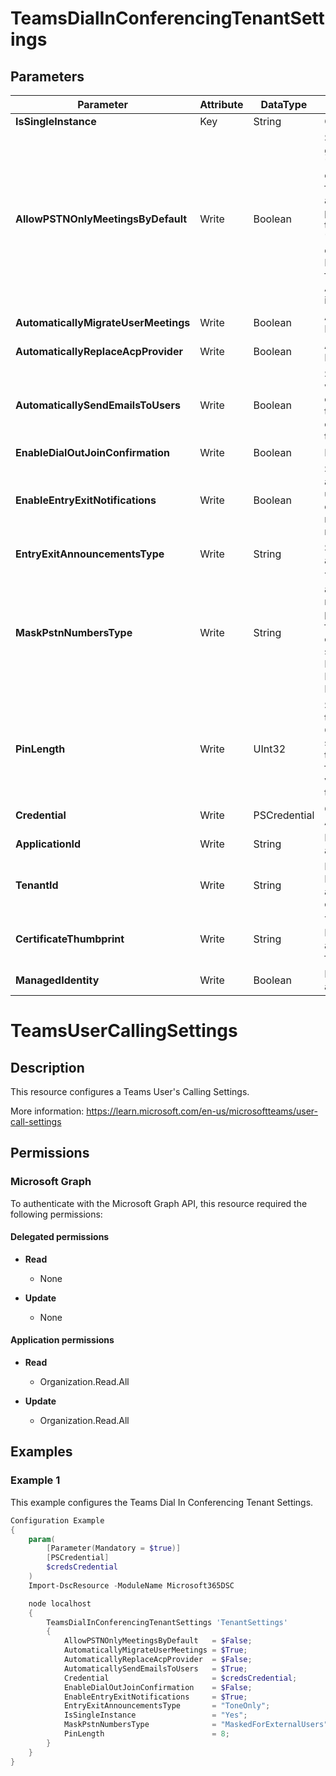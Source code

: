 ﻿# TeamsDialInConferencingTenantSettings

## Parameters

| Parameter | Attribute | DataType | Description | Allowed Values |
| --- | --- | --- | --- | --- |
| **IsSingleInstance** | Key | String | Only accepted value is Yes. | `Yes` |
| **AllowPSTNOnlyMeetingsByDefault** | Write | Boolean | Specifies the default value that gets assigned to the 'AllowPSTNOnlyMeetings' setting of users when they are enabled for dial-in conferencing, or when a user's dial-in conferencing provider is set to Microsoft. If set to $true, the 'AllowPSTNOnlyMeetings' setting of the user will also be set to true. If $false, the user setting will be false. The default value for AllowPSTNOnlyMeetingsByDefault is $false. | |
| **AutomaticallyMigrateUserMeetings** | Write | Boolean | Automatically Migrate User Meetings. | |
| **AutomaticallyReplaceAcpProvider** | Write | Boolean | Automatically replace ACP Provider. | |
| **AutomaticallySendEmailsToUsers** | Write | Boolean | Specifies whether advisory emails will be sent to users when the events listed below occur. Setting the parameter to $true enables the emails to be sent, $false disables the emails. The default is $true. | |
| **EnableDialOutJoinConfirmation** | Write | Boolean | Enable Dial out join confirmation. | |
| **EnableEntryExitNotifications** | Write | Boolean | Specifies if, by default, announcements are made as users enter and exit a conference call. Set to $true to enable notifications, $false to disable notifications. The default is $true. | |
| **EntryExitAnnouncementsType** | Write | String | Supported entry and exit announcement type. | |
| **MaskPstnNumbersType** | Write | String | This parameter allows tenant administrators to configure masking of PSTN participant phone numbers in the roster view for Microsoft Teams meetings enabled for Audio Conferencing, scheduled within the organization. Possible values are MaskedForExternalUsers, MaskedForAllUsers or NoMasking | `MaskedForExternalUsers`, `MaskedForAllUsers`, `NoMasking` |
| **PinLength** | Write | UInt32 | Specifies the number of digits in the automatically generated PINs. Organizers can enter their PIN to start a meeting they scheduled if they join via phone and are the first person to join. The minimum value is 4, the maximum is 12, and the default is 5. | |
| **Credential** | Write | PSCredential | Credentials of the Teams Global Admin. | |
| **ApplicationId** | Write | String | Id of the Azure Active Directory application to authenticate with. | |
| **TenantId** | Write | String | Name of the Azure Active Directory tenant used for authentication. Format contoso.onmicrosoft.com | |
| **CertificateThumbprint** | Write | String | Thumbprint of the Azure Active Directory application's authentication certificate to use for authentication. | |
| **ManagedIdentity** | Write | Boolean | Managed ID being used for authentication. | |


# TeamsUserCallingSettings

## Description

This resource configures a Teams User's Calling Settings.

More information: https://learn.microsoft.com/en-us/microsoftteams/user-call-settings

## Permissions

### Microsoft Graph

To authenticate with the Microsoft Graph API, this resource required the following permissions:

#### Delegated permissions

- **Read**

    - None

- **Update**

    - None

#### Application permissions

- **Read**

    - Organization.Read.All

- **Update**

    - Organization.Read.All

## Examples

### Example 1

This example configures the Teams Dial In Conferencing Tenant Settings.

```powershell
Configuration Example
{
    param(
        [Parameter(Mandatory = $true)]
        [PSCredential]
        $credsCredential
    )
    Import-DscResource -ModuleName Microsoft365DSC

    node localhost
    {
        TeamsDialInConferencingTenantSettings 'TenantSettings'
        {
            AllowPSTNOnlyMeetingsByDefault   = $False;
            AutomaticallyMigrateUserMeetings = $True;
            AutomaticallyReplaceAcpProvider  = $False;
            AutomaticallySendEmailsToUsers   = $True;
            Credential                       = $credsCredential;
            EnableDialOutJoinConfirmation    = $False;
            EnableEntryExitNotifications     = $True;
            EntryExitAnnouncementsType       = "ToneOnly";
            IsSingleInstance                 = "Yes";
            MaskPstnNumbersType              = "MaskedForExternalUsers";
            PinLength                        = 8;
        }
    }
}
```

